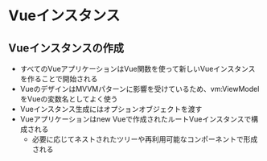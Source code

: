 # Vueインスタンス

## Vueインスタンスの作成
* すべてのVueアプリケーションはVue関数を使って新しいVueインスタンスを作ることで開始される
* VueのデザインはMVVMパターンに影響を受けているため、vm:ViewModelをVueの変数名としてよく使う
* Vueインスタンス生成にはオプションオブジェクトを渡す
* Vueアプリケーションはnew Vueで作成されたルートVueインスタンスで構成される
    * 必要に応じてネストされたツリーや再利用可能なコンポーネントで形成される